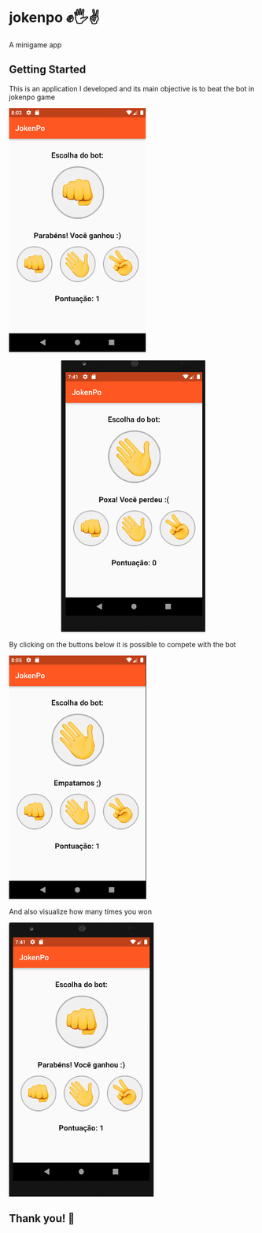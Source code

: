 # jokenpo ✊🖐✌

A minigame app

## Getting Started

This is an application I developed and its main objective is to beat the bot in jokenpo game

<p align="left">
<img src="/images/img1.png"/>
</p>

<p align= "center">
  <img src="/images/im2.png"/>
</p>

By clicking on the buttons below it is possible to compete with the bot

<p align="left">
  <img src="/images/img3.png"/>
</p>

And also visualize how many times you won

<p align="left">
<img src="/images/img4.png"/>
</p>

## Thank you! 🤠
